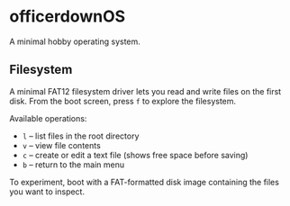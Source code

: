 # officerdownOS

A minimal hobby operating system.

## Filesystem

A minimal FAT12 filesystem driver lets you read and write files on the first disk.
From the boot screen, press `f` to explore the filesystem.

Available operations:

- `l` – list files in the root directory
- `v` – view file contents
- `c` – create or edit a text file (shows free space before saving)
- `b` – return to the main menu

To experiment, boot with a FAT-formatted disk image containing the files you want to inspect.

